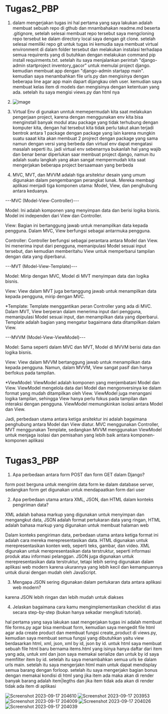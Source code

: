 # Tugas2_PBP


1. dalam mengerjakan tugas ini hal pertama yang saya lakukan adalah membuat sebuah repo di gthub dan mnambahakan readme.md beserta .gitignore, setelah selesai membuat repo tersebut saya mengcloning repo tersebut ke dalam directory local saya dengan git clone. setelah selesai memiliki repo git untuk tugas ini kemudia saya membuat virtual environment di dalam folder tersebut dan melakukan instalasi terhadapa semua requirents yang di butuhkan dengan melakukan command pip install requirments.txt. setelah itu saya menjalankan perintah "django-admin startproject inventory_gacor" untuk memulai project django. kemudian membuat app dengan "django-admin startapp main". kemudian saya menambahkan file urls.py dan mengisinya dengan beberapa line agar app main dapart dijangkau oleh user. kemudian saya membuat kelas item di models dan mengisinya dengan ketentuan yang ada. setelah itu saya mengisi views.py dan html nya

2. ![image](https://github.com/angganion/Tugas2_PBP/assets/120027733/9c978e79-76f8-481b-b222-497e72b0fc79)


3. Virtual Env di gunakan unntuk memepermudah kita saat melakukan pengerjaan project, karena dengan menggunakan env kita bisa menginstall banyak modul atau package yang tidak terhubung dengan komputer kita, dengan hal tersebut kita tidak perlu takut akan terjadi bentrok antara 1 package dengan package yang lain karena mungkin suatu saaat kita akan membuat 2 projrect dengan package yang sama namun dengan versi yang berbeda dan virtual env dapat mengatasi masalah seperti itu. jadi virtual env sebenarnya bukanlah hal yang wajib dan benar benar diperlukan saar membuat project django, namun itu adalah suatu langkah yang akan sangat mempermudah kita saat mengerjakan beberapa project bersaamaan yang berbeda

4. MVC, MVT, dan MVVM adalah tiga arsitektur desain yang umum digunakan dalam pengembangan perangkat lunak. Mereka membagi aplikasi menjadi tiga komponen utama: Model, View, dan penghubung antara keduanya.

---MVC (Model-View-Controller)---

Model: Ini adalah komponen yang menyimpan data dan berisi logika bisnis. Model ini independen dari View dan Controller.

View: Bagian ini bertanggung jawab untuk menampilkan data kepada pengguna. Dalam MVC, View berfungsi sebagai antarmuka pengguna.

Controller: Controller berfungsi sebagai perantara antara Model dan View. Ini menerima input dari pengguna, memanipulasi Model sesuai input tersebut, dan kemudian memberitahu View untuk memperbarui tampilan dengan data yang diperbarui.

---MVT (Model-View-Template)---

Model: Mirip dengan MVC, Model di MVT menyimpan data dan logika bisnis.

View: View dalam MVT juga bertanggung jawab untuk menampilkan data kepada pengguna, mirip dengan MVC.

*Template: Template menggantikan peran Controller yang ada di MVC. Dalam MVT, View berperan dalam menerima input dari pengguna, memanipulasi Model sesuai input, dan menampilkan data yang diperbarui. Template adalah bagian yang mengatur bagaimana data ditampilkan dalam View.

---MVVM (Model-View-ViewModel)---

Model: Sama seperti dalam MVC dan MVT, Model di MVVM berisi data dan logika bisnis.

View: View dalam MVVM bertanggung jawab untuk menampilkan data kepada pengguna. Namun, dalam MVVM, View sangat pasif dan hanya berfokus pada tampilan.

*ViewModel: ViewModel adalah komponen yang menjembatani Model dan View. ViewModel mengelola data dari Model dan mengonversinya ke dalam format yang mudah ditampilkan oleh View. ViewModel juga menangani logika tampilan, sehingga View hanya perlu fokus pada tampilan dan interaksi dengan pengguna. ViewModel 
memungkinkan isolasi antara Model dan View.

Jadi, perbedaan utama antara ketiga arsitektur ini adalah bagaimana penghubung antara Model dan View diatur. MVC menggunakan Controller, MVT menggunakan Template, sedangkan MVVM menggunakan ViewModel untuk menjaga isolasi dan pemisahan yang lebih baik antara komponen-komponen aplikasi

# Tugas3_PBP
1. Apa perbedaan antara form POST dan form GET dalam Django?

form post berguna untuk mengirim data form ke dalam database server, sedangkan form get digunakan untuk mendapaatkan form dari user

2. Apa perbedaan utama antara XML, JSON, dan HTML dalam konteks pengiriman data?

XML adalah bahasa markup yang digunakan untuk menyimpan dan mengangkut data, JSON adalah format pertukaran data yang ringan, HTML adalah bahasa markup yang digunakan untuk membuat halaman web

Dalam konteks pengiriman data, perbedaan utama antara ketiga format ini adalah cara mereka merepresentasikan data. HTML digunakan untuk merepresentasikan konten web, seperti teks, gambar, dan video. XML digunakan untuk merepresentasikan data terstruktur, seperti informasi produk atau informasi pelanggan. JSON juga digunakan untuk merepresentasikan data terstruktur, tetapi lebih sering digunakan dalam aplikasi web modern karena ukurannya yang lebih kecil dan kemampuannya untuk diurai dengan mudah oleh JavaScript.

3. Mengapa JSON sering digunakan dalam pertukaran data antara aplikasi web modern?

karena JSON lebih ringan dan lebih mudah untuk diakses

4. Jelaskan bagaimana cara kamu mengimplementasikan checklist di atas secara step-by-step (bukan hanya sekadar mengikuti tutorial).

hal pertama yang saya lakukan saat mengerjakan tugas ini adalah membuat file forms.py agar bisa membuat form, kemudian saya mengedit file html agar ada create product dan membuat fungsi create_product di views.py, kemudian saya membuat semua fungsi yang dibutuhkan yaitu view berdasarkan html, xml, json, xml by id, json by id. untuk html saya membuat sebuah file html baru bernama items.html yang isinya hanya daftar dari item yang ada, untuk xml dan json saya memakai serialize dan untuk by id saya memfilter item by id. setelah itu saya menambahkan semua urls ke dalam urls main. setelah itu saya mengerjakn html main untuk dapat mendisplay semua barang dengan forloop. setelah itu saya mengerjakn bagian bonus dengan memakai kondisi di html yang jika item ada maka akan di render banyak barang adalah item|legths dan jika item tidak ada akan di render tidak ada item di aplikasi

![Screenshot 2023-09-17 204610](https://github.com/angganion/Tugas2_PBP/assets/120027733/6db4ee12-971d-4727-9f41-4b5a31ab9e7a)
![Screenshot 2023-09-17 203953](https://github.com/angganion/Tugas2_PBP/assets/120027733/4ed0c94b-588f-4ba9-99de-b57ed1110eb1)
![Screenshot 2023-09-17 204009](https://github.com/angganion/Tugas2_PBP/assets/120027733/d899c57b-3853-466e-ad85-4b38b4b6177f)
![Screenshot 2023-09-17 204026](https://github.com/angganion/Tugas2_PBP/assets/120027733/0d634ca9-c350-49f6-aad1-5f9e21ae6510)
![Screenshot 2023-09-17 204039](https://github.com/angganion/Tugas2_PBP/assets/120027733/4eafddf0-02de-4231-b9cd-1fa14e2edc69)





